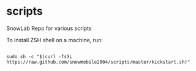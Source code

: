 # scripts

SnowLab Repo for various scripts

To install ZSH shell on a machine, run:

```

sudo sh -c "$(curl -fsSL https://raw.github.com/snowmobile2004/scripts/master/kickstart.sh)"

```

